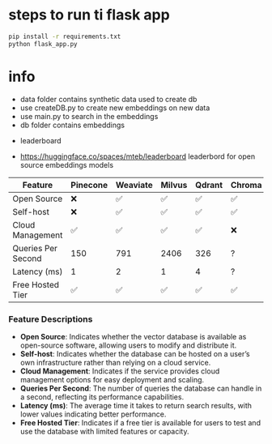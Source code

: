 # steps to run ti flask app 
```bash
pip install -r requirements.txt
python flask_app.py
```

# info

- data folder contains synthetic data used to create db
- use createDB.py to create new embeddings on new data 
- use main.py to search in the embeddings 
- db folder contains embeddings 

* leaderboard 
- https://huggingface.co/spaces/mteb/leaderboard leaderbord for open source embeddings models
 

| Feature                | Pinecone | Weaviate | Milvus | Qdrant | Chroma | Elasticsearch | PGvector |
|------------------------|----------|----------|--------|--------|--------|----------------|----------|
| Open Source            | ❌       | ✅       | ✅     | ✅     | ✅     | ❌             | ✅       |
| Self-host              | ❌       | ✅       | ✅     | ✅     | ✅     | ✅             | ✅       |
| Cloud Management       | ✅       | ✅       | ✅     | ✅     | ❌     | ✅             | ✔️       |
| Queries Per Second     | 150      | 791      | 2406   | 326    | ?      | 700-100        | 141      |
| Latency (ms)          | 1        | 2        | 1      | 4      | ?      | ?              | 8        |
| Free Hosted Tier       | ✅       | ✅       | ✅     | ✅     | ✅     | Varied         | Varied   |

### Feature Descriptions
- **Open Source**: Indicates whether the vector database is available as open-source software, allowing users to modify and distribute it.
- **Self-host**: Indicates whether the database can be hosted on a user’s own infrastructure rather than relying on a cloud service.
- **Cloud Management**: Indicates if the service provides cloud management options for easy deployment and scaling.
- **Queries Per Second**: The number of queries the database can handle in a second, reflecting its performance capabilities.
- **Latency (ms)**: The average time it takes to return search results, with lower values indicating better performance.
- **Free Hosted Tier**: Indicates if a free tier is available for users to test and use the database with limited features or capacity.

